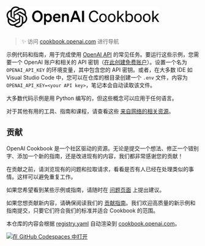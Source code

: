 <a href="https://cookbook.openai.com" target="_blank">
  <picture>
    <source media="(prefers-color-scheme: dark)" srcset="/images/openai-cookbook-white.png" style="max-width: 100%; width: 400px; margin-bottom: 20px">
    <img alt="OpenAI Cookbook Logo" src="/images/openai-cookbook.png" width="400px">
  </picture>
</a>

<h3></h3>

> ✨ 访问 [cookbook.openai.com](https://cookbook.openai.com) 进行导航

示例代码和指南，用于完成使用 [OpenAI API](https://platform.openai.com/docs/introduction) 的常见任务。要运行这些示例，您需要一个 OpenAI 账户和相关的 API 密钥（[在此创建免费账户](https://beta.openai.com/signup)）。设置一个名为 `OPENAI_API_KEY` 的环境变量，其中包含您的 API 密钥。或者，在大多数 IDE 如 Visual Studio Code 中，您可以在仓库的根目录创建一个 `.env` 文件，内容为 `OPENAI_API_KEY=<your API key>`，笔记本会自动读取该文件。

大多数代码示例是用 Python 编写的，但这些概念可以应用于任何语言。

对于其他有用的工具、指南和课程，请查看这些 [来自网络的相关资源](https://cookbook.openai.com/related_resources)。

## 贡献

OpenAI Cookbook 是一个社区驱动的资源。无论是提交一个想法、修正一个错别字、添加一个新的指南，还是改进现有的内容，我们都非常感谢您的贡献！

在贡献之前，请浏览现有的问题和拉取请求，看看是否有人已经在处理类似的事情。这样可以避免重复工作。

如果您希望看到某些示例或指南，请随时在 [问题页面](https://github.com/openai/openai-cookbook/issues) 上提出建议。

如果您想贡献新内容，请确保阅读我们的 [贡献指南](/CONTRIBUTING.md)。我们欢迎高质量的新示例和指南提交，只要它们符合我们的标准并适合 Cookbook 的范围。

本仓库的内容会根据 [registry.yaml](/registry.yaml) 自动渲染到 [cookbook.openai.com](https://cookbook.openai.com)。

[![在 GitHub Codespaces 中打开](https://github.com/codespaces/badge.svg)](https://github.com/codespaces/new?hide_repo_select=true&ref=main&repo=468576060&machine=basicLinux32gb&location=EastUs)